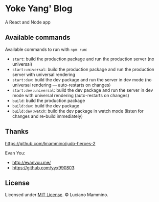 # Yoke Yang' Blog

A React and Node app

## Available commands

Available commands to run with `npm run`:

 - `start`: build the production package and run the production server (no universal)
 - `start:universal`: build the production package and run the production server with universal rendering
 - `start:dev`: build the dev package and run the server in dev mode (no universal rendering — auto-restarts on changes)
 - `start:dev:universal`: build the dev package and run the server in dev mode with universal rendering (auto-restarts on changes)
 - `build`: build the production package
 - `build:dev`: build the dev package
 - `build:dev:watch`: build the dev package in watch mode (listen for changes and re-build immediately)


## Thanks

 https://github.com/lmammino/judo-heroes-2

 Evan You:
 - http://evanyou.me/
 - https://github.com/yyx990803
 ## License
 Licensed under [MIT License](LICENSE). © Luciano Mammino.
